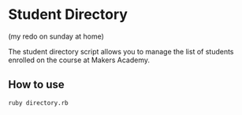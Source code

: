Student Directory 
=================
(my redo on sunday at home)

The student directory script allows you to manage the list of students enrolled on the course at Makers Academy.

How to use
----------

```shell
ruby directory.rb
```